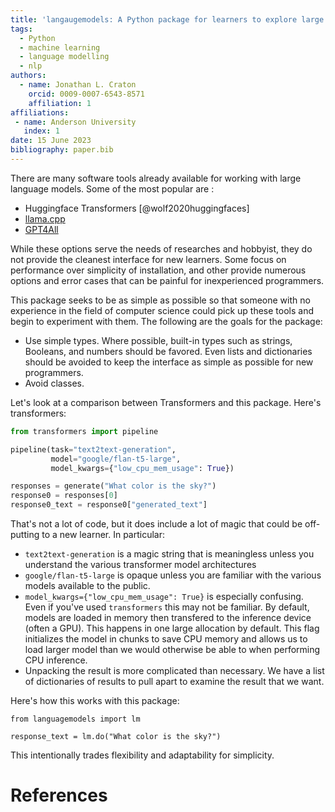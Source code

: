 ```yaml
---
title: 'langaugemodels: A Python package for learners to explore large language models'
tags:
  - Python
  - machine learning
  - language modelling
  - nlp
authors:
  - name: Jonathan L. Craton
    orcid: 0009-0007-6543-8571
    affiliation: 1
affiliations:
 - name: Anderson University
   index: 1
date: 15 June 2023
bibliography: paper.bib
---
```


There are many software tools already available for working with large language models. Some of the most popular are :

- Huggingface Transformers [@wolf2020huggingfaces]
- [llama.cpp](https://github.com/ggerganov/llama.cpp)
- [GPT4All](https://github.com/nomic-ai/gpt4all)

While these options serve the needs of researches and hobbyist, they do not provide the cleanest interface for new learners. Some focus on performance over simplicity of installation, and other provide numerous options and error cases that can be painful for inexperienced programmers.

This package seeks to be as simple as possible so that someone with no experience in the field of computer science could pick up these tools and begin to experiment with them. The following are the goals for the package:

- Use simple types. Where possible, built-in types such as strings, Booleans, and numbers should be favored. Even lists and dictionaries should be avoided to keep the interface as simple as possible for new programmers.
- Avoid classes.

Let's look at a comparison between Transformers and this package. Here's transformers:

```python
from transformers import pipeline

pipeline(task="text2text-generation",
         model="google/flan-t5-large",
         model_kwargs={"low_cpu_mem_usage": True})

responses = generate("What color is the sky?")
response0 = responses[0]
response0_text = response0["generated_text"]
```

That's not a lot of code, but it does include a lot of magic that could be off-putting to a new learner. In particular:

- `text2text-generation` is a magic string that is meaningless unless you understand the various transformer model architectures
- `google/flan-t5-large` is opaque unless you are familiar with the various models available to the public.
- `model_kwargs={"low_cpu_mem_usage": True}` is especially confusing. Even if you've used `transformers` this may not be familiar. By default, models are loaded in memory then transfered to the inference device (often a GPU). This happens in one large allocation by default. This flag initializes the model in chunks to save CPU memory and allows us to load larger model than we would otherwise be able to when performing CPU inference.
- Unpacking the result is more complicated than necessary. We have a list of dictionaries of results to pull apart to examine the result that we want.

Here's how this works with this package:

```
from languagemodels import lm

response_text = lm.do("What color is the sky?")
```

This intentionally trades flexibility and adaptability for simplicity.

# References